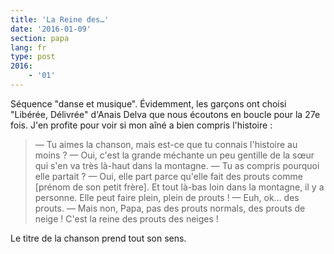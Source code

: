 ```yaml
---
title: 'La Reine des…'
date: '2016-01-09'
section: papa
lang: fr
type: post
2016:
    - '01'
---
```


Séquence "danse et musique". Évidemment, les garçons ont choisi "Libérée, Délivrée" d'Anais Delva que nous écoutons en boucle pour la 27e fois. J'en profite pour voir si mon aîné a bien compris l'histoire&nbsp;:

> — Tu aimes la chanson, mais est-ce que tu connais l'histoire au moins&nbsp;?
> — Oui, c'est la grande méchante un peu gentille de la sœur qui s'en va très là-haut dans la montagne.
> — Tu as compris pourquoi elle partait&nbsp;?
> — Oui, elle part parce qu'elle fait des prouts comme [prénom de son petit frère]. Et tout là-bas loin dans la montagne, il y a personne. Elle peut faire plein, plein de prouts&nbsp;!
> — Euh, ok… des prouts.
> — Mais non, Papa, pas des prouts normals, des prouts de neige ! C'est la reine des prouts des neiges&nbsp;!

Le titre de la chanson prend tout son sens.
